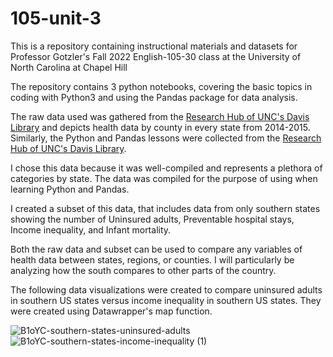 # 105-unit-3

This is a repository containing instructional materials and datasets for Professor Gotzler's Fall 2022 English-105-30 class at the University of North Carolina at Chapel Hill

The repository contains 3 python notebooks, covering the basic topics in coding with Python3 and using the Pandas package for data analysis.

The raw data used was gathered from the [Research Hub of UNC's Davis Library](https://library.unc.edu/data/) and depicts health data by county in every state from 2014-2015. 
Similarly, the Python and Pandas lessons were collected from the [Research Hub of UNC's Davis Library](https://library.unc.edu/data/).

I chose this data because it was well-compiled and represents a plethora of categories by state. The data was compiled for the purpose of using when learning Python and Pandas.

I created a subset of this data, that includes data from only southern states showing the number of Uninsured adults, Preventable hospital stays, Income inequality, and Infant mortality. 

Both the raw data and subset can be used to compare any variables of health data between states, regions, or counties. I will particularly be analyzing how the south compares to other parts of the country.

The following data visualizations were created to compare uninsured adults in southern US states versus income inequality in southern US states. They were created using Datawrapper's map function.

![B1oYC-southern-states-uninsured-adults](https://user-images.githubusercontent.com/118239397/202872340-2bd2d331-8ecb-4cb3-9cc2-703a1933a366.png)
![B1oYC-southern-states-income-inequality (1)](https://user-images.githubusercontent.com/118239397/202872615-be9c7141-74dd-4187-bd68-bc80b82b02f7.png)
